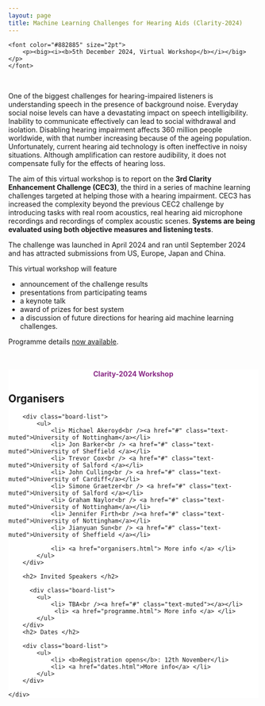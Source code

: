 ```yaml
---
layout: page
title: Machine Learning Challenges for Hearing Aids (Clarity-2024)
---
```


<div class="row">

<div class="col-md-9">

    <font color="#882885" size="2pt">
        <p><big><i><b>5th December 2024, Virtual Workshop</b></i></big></p>
    </font>

<!--<a href="https://us02web.zoom.us/webinar/register/WN_pvhHQdLLToOIcpLbciPyXg" target="_blank">
      <button class="btn btn-primary">Click here to register me for the Clarity 2024 Workshop!</button>
    </a> -->

<br/>
<p>One of the biggest challenges for hearing-impaired listeners is understanding speech in the presence of background noise. Everyday social noise levels can have a devastating impact on speech intelligibility. Inability to communicate effectively can lead to social withdrawal and isolation. Disabling hearing impairment affects 360 million people worldwide, with that number increasing because of the ageing population. Unfortunately, current hearing aid technology is often ineffective in noisy situations. Although amplification can restore audibility, it does not compensate fully for the effects of hearing loss.</p>

<p>The aim of this virtual workshop is to report on the <b>3rd Clarity Enhancement Challenge (CEC3)</b>, the third in a series of machine learning challenges targeted at helping those with a hearing impairment. CEC3 has increased the complexity beyond the previous CEC2 challenge by introducing tasks with real room acoustics, real hearing aid microphone recordings and recordings of complex acoustic scenes. <b>Systems are being evaluated using both objective measures and listening tests</b>.</p>

<p>The challenge was launched in April 2024 and ran until September 2024 and has attracted submissions from US, Europe, Japan and China.</p>

<p>
This virtual workshop will feature
<ul>
<li> announcement of the challenge results  </li>
<li> presentations from participating teams  </li>
<li> a keynote talk </li>
<li> award of prizes for best system</li>
<li> a discussion of future directions for hearing aid machine learning challenges. </li>
</ul>
</p>

<p> Programme details  <a href="programme.html">now available</a>.</p>

<br>
<br>

</div>

<div class="col-md-3" style="background:#FFF; margin:0px 0px 0px 0px">
    <div class="box">
        <center>
            <font color="#882885"><b>Clarity-2024 Workshop</b></font>
        </center>
        <!-- <center><i>Virtual Workshop</i></center> -->
        <h2>Organisers</h2>

        <div class="board-list">
            <ul>
                <li> Michael Akeroyd<br /><a href="#" class="text-muted">University of Nottingham</a></li>
                <li> Jon Barker<br /> <a href="#" class="text-muted">University of Sheffield </a></li>
                <li> Trevor Cox<br /> <a href="#" class="text-muted">University of Salford </a></li>
                <li> John Culling<br /> <a href="#" class="text-muted">University of Cardiff</a></li>
                <li> Simone Graetzer<br /> <a href="#" class="text-muted">University of Salford </a></li>
                <li> Graham Naylor<br /> <a href="#" class="text-muted">University of Nottingham</a></li>
                <li> Jennifer Firth<br /><a href="#" class="text-muted">University of Nottingham</a></li>
                <li> Jianyuan Sun<br /> <a href="#" class="text-muted">University of Sheffield </a></li>

                <li> <a href="organisers.html"> More info </a> </li>
            </ul>
        </div>

        <h2> Invited Speakers </h2>

          <div class="board-list">
            <ul>
                <li> TBA<br /><a href="#" class="text-muted"></a></li>
                 <li> <a href="programme.html"> More info </a> </li>
            </ul>
        </div>
        <h2> Dates </h2>

        <div class="board-list">
            <ul>
                <li> <b>Registration opens</b>: 12th November</li>
                <li> <a href="dates.html">More info</a> </li>
            </ul>
        </div>
        
    </div>

</div>

</div>
